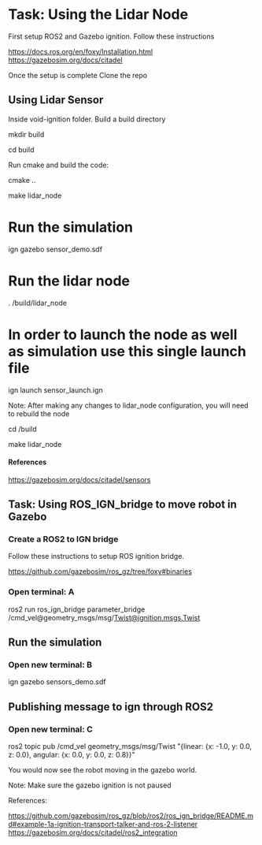 # Task: Using the Lidar Node


First setup ROS2 and Gazebo ignition. Follow these instructions

https://docs.ros.org/en/foxy/Installation.html
https://gazebosim.org/docs/citadel

Once the setup is complete 
Clone the repo

## Using Lidar Sensor

Inside void-ignition folder. Build a build directory


mkdir build

cd build

Run cmake and build the code:

cmake ..

make lidar_node

# Run the simulation
ign gazebo sensor_demo.sdf

# Run the lidar node
. /build/lidar_node

# In order to launch the node as well as simulation use this single launch file

ign launch sensor_launch.ign

Note: After making any changes to lidar_node configuration, you will need to rebuild the node

cd /build

make lidar_node

#### References
https://gazebosim.org/docs/citadel/sensors

##  Task: Using ROS_IGN_bridge to move robot in Gazebo

### Create a ROS2 to IGN bridge
Follow these instructions to setup ROS ignition bridge.

https://github.com/gazebosim/ros_gz/tree/foxy#binaries


### Open terminal: A
ros2 run ros_ign_bridge parameter_bridge /cmd_vel@geometry_msgs/msg/Twist@ignition.msgs.Twist


## Run the simulation
### Open new terminal: B
ign gazebo sensors_demo.sdf

## Publishing message to ign through ROS2
### Open new terminal: C
ros2 topic pub /cmd_vel geometry_msgs/msg/Twist "{linear: {x: -1.0, y: 0.0, z: 0.0}, angular: {x: 0.0, y: 0.0, z: 0.8}}"

You would now see the robot moving in the gazebo world.

Note: Make sure the gazebo ignition is not paused

References:

https://github.com/gazebosim/ros_gz/blob/ros2/ros_ign_bridge/README.md#example-1a-ignition-transport-talker-and-ros-2-listener
https://gazebosim.org/docs/citadel/ros2_integration


